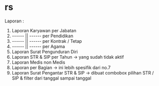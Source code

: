 # rs

Laporan :
1. Laporan Karyawan per Jabatan
2. ------ || ------ per Pendidikan
3. ------ || ------ per Kontrak / Tetap
4. ------ || ------ per Agama
5. Laporan Surat Pengunduran Diri
6. Laporan STR & SIP per Tahun -> yang sudah tidak aktif
7. Laporan Medis non Medis
8. Laporan per Bagian -> ini lebih spesifik dari no.7
9. Laporan Surat Pengantar STR & SIP -> dibuat combobox pilihan STR / SIP & filter dari tanggal sampai tanggal
